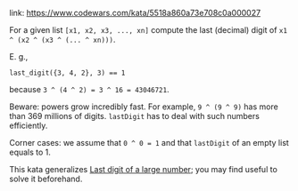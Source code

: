 link: https://www.codewars.com/kata/5518a860a73e708c0a000027

For a given list `[x1, x2, x3, ..., xn]` compute the last (decimal) digit of `x1 ^ (x2 ^ (x3 ^ (... ^ xn)))`.

E. g.,

    last_digit({3, 4, 2}, 3) == 1

because `3 ^ (4 ^ 2) = 3 ^ 16 = 43046721`.

Beware: powers grow incredibly fast. For example, `9 ^ (9 ^ 9)` has more than 369 millions of digits. `lastDigit` has to deal with such numbers efficiently.

Corner cases: we assume that `0 ^ 0 = 1` and that `lastDigit` of an empty list equals to 1.

This kata generalizes [Last digit of a large number](http://www.codewars.com/kata/last-digit-of-a-large-number/haskell "Last digit of a large number"); you may find useful to solve it beforehand.
